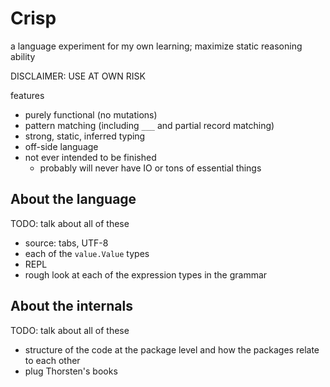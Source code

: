 # Crisp

a language experiment for my own learning; maximize static reasoning ability

DISCLAIMER: USE AT OWN RISK

features
- purely functional (no mutations)
- pattern matching (including `___` and partial record matching)
- strong, static, inferred typing
- off-side language
- not ever intended to be finished
  - probably will never have IO or tons of essential things

## About the language

TODO: talk about all of these
- source: tabs, UTF-8
- each of the `value.Value` types
- REPL
- rough look at each of the expression types in the grammar

## About the internals

TODO: talk about all of these
- structure of the code at the package level and how the packages relate to each other
- plug Thorsten's books

